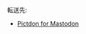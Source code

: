 <div>

転送先:

-   [Pictdon for Mastodon](/Pictdon_for_Mastodon "Pictdon for Mastodon")

</div>

<div>

</div>
